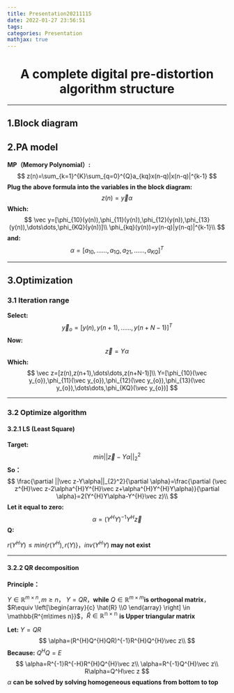 ```yaml
---
title: Presentation20211115
date: 2022-01-27 23:56:51
tags:
categories: Presentation
mathjax: true
---
```


<h1 align = "center">
  A complete digital pre-distortion algorithm structure 
</h1>



---



## 1.Block diagram

## 2.PA model

**MP（Memory Polynomial）:**
$$
z(n)=\sum_{k=1}^{K}\sum_{q=0}^{Q}a_{kq}x(n-q)|x(n-q)|^{k-1}
$$
**Plug the above formula  into the variables in the block diagram:**
$$
z(n)=\vec y \alpha
$$
**Which:**
$$
\vec y=[\phi_{10}(y(n)),\phi_{11}(y(n)),\phi_{12}(y(n)),\phi_{13}(y(n)),\dots\dots,\phi_{KQ}(y(n))]\\
\phi_{kq}(y(n))=y(n-q)|y(n-q)|^{k-1}\\
$$
**and:**
$$
\alpha=[a_{10},\dots \dots,a_{1Q},a_{21},\dots \dots,a_{KQ}]^{T}
$$

---



## 3.Optimization

### 3.1 Iteration range

**Select:**
$$
\vec y_{o}=[y(n),y(n+1),\dots\dots,y(n+N-1)]^{T}
$$
**Now:**
$$
\vec z=Y\alpha
$$
**Which:**
$$
\vec z=[z(n),z(n+1),\dots\dots,z(n+N-1)]\\
Y=[\phi_{10}(\vec y_{o}),\phi_{11}(\vec y_{o}),\phi_{12}(\vec y_{o}),\phi_{13}(\vec y_{o}),\dots\dots,\phi_{KQ}(\vec y_{o})]
$$

---



### 3.2 Optimize algorithm

#### 3.2.1 LS  (Least Square)

**Target:**
$$
min||\vec z-Y\alpha||_{2}^2
$$
**So：**
$$
\frac{\partial ||\vec z-Y\alpha||_{2}^2}{\partial \alpha}=\frac{\partial (\vec z^{H}\vec z-2\alpha^{H}Y^{H}\vec z+\alpha^{H}Y^{H}Y\alpha)}{\partial \alpha}=2(Y^{H}Y\alpha-Y^{H}\vec z)\\
$$
**Let it equal to zero:**
$$
\alpha=(Y^{H}Y)^{-1}Y^{H}\vec z
$$
**Q:**

$r(Y^{H}Y)\le min\{r(Y^{H}),r(Y)\}$，$inv(Y^{H}Y)$ **may not exist**

---



#### 3.2.2 QR decomposition

**Principle：**

$Y \in \mathbb{R}^{m\times n} ,m\ge n$， $Y=QR$，**while** $Q\in \mathbb{R}^{m\times m}$**is orthogonal matrix**，$R\equiv  \left[\begin{array}{c} \hat{R} \\0 \end{array} \right] \in \mathbb{R^{m\times n}}$，$\hat{R} \in \mathbb{R^{n\times n}}$ **is Upper triangular matrix**

**Let:** $Y=QR$
$$
\alpha=(R^{H}Q^{H}QR)^{-1}R^{H}Q^{H}\vec z\\
$$
**Because:**  $Q^{H}Q=E$
$$
\alpha=R^{-1}R^{-H}R^{H}Q^{H}\vec z\\
\alpha=R^{-1}Q^{H}\vec z\\
R\alpha=Q^H\vec z
$$
$\alpha$ **can be solved by solving homogeneous equations from bottom to top**




